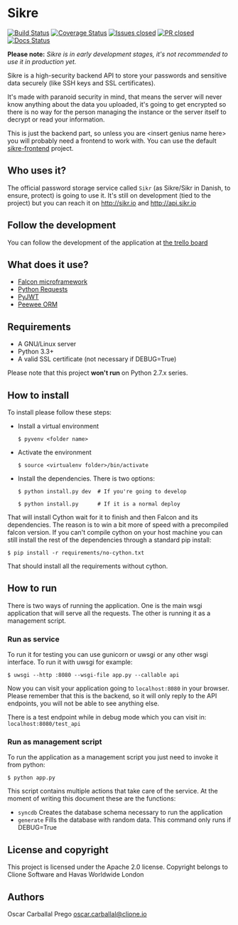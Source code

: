 # Sikre

[![Build Status](https://travis-ci.org/clione/sikre.svg?branch=master)](https://travis-ci.org/clione/sikre)
[![Coverage Status](https://coveralls.io/repos/clione/sikre/badge.svg)](https://coveralls.io/r/clione/sikre)
[![Issues closed](http://issuestats.com/github/clione/sikre/badge/issue?style=flat)](http://issuestats.com/github/clione/sikre)
[![PR closed](http://issuestats.com/github/clione/sikre/badge/pr?style=flat)](http://issuestats.com/github/clione/sikre)
[![Docs Status](https://readthedocs.org/projects/sikre/badge/?version=latest)](https://sikre.readthedocs.org/)

**Please note:** *Sikre is in early development stages, it's not recommended to use it in production yet.*

Sikre is a high-security backend API to store your passwords and sensitive data
securely (like SSH keys and SSL certificates).

It's made with paranoid security in mind, that means the server will never know
anything about the data you uploaded, it's going to get encrypted so there is
no way for the person managing the instance or the server itself to decrypt or
read your information.

This is just the backend part, so unless you are \<insert genius name here\> you
will probably need a frontend to work with. You can use the default
[sikre-frontend](https://github.com/clione/sikre-frontend) project.

## Who uses it?

The official password storage service called `Sikr` (as Sikre/Sikr in Danish, to ensure, protect) is going to use it. It's still on development (tied to the project) but you can reach it on http://sikr.io and http://api.sikr.io

## Follow the development

You can follow the development of the application at [the trello board](https://trello.com/b/QeeX9b7l)

## What does it use?

* [Falcon microframework](http://falconframework.org/)
* [Python Requests](http://docs.python-requests.org/en/latest/)
* [PyJWT](https://github.com/jpadilla/pyjwt)
* [Peewee ORM](http://peewee.readthedocs.org/en/latest/)

## Requirements

* A GNU/Linux server
* Python 3.3+
* A valid SSL certificate (not necessary if DEBUG=True)

Please note that this project **won't run** on Python 2.7.x series.

## How to install

To install please follow these steps:

* Install a virtual environment

    `$ pyvenv <folder name>`

* Activate the environment

    `$ source <virtualenv folder>/bin/activate`

* Install the dependencies. There is two options:

    `$ python install.py dev  # If you're going to develop`

    `$ python install.py      # If it is a normal deploy`

That will install Cython wait for it to finish and then Falcon and its
dependencies. The reason is to win a bit more of speed with a precompiled
falcon version. If you can't compile cython on your host machine you can still
install the rest of the dependencies through a standard pip install:

`$ pip install -r requirements/no-cython.txt`

That should install all the requirements without cython.

## How to run

There is two ways of running the application. One is the main wsgi application
that will serve all the requests. The other is running it as a management
script.

### Run as service

To run it for testing you can use gunicorn or uwsgi or any other wsgi
interface. To run it with uwsgi for example:

`$ uwsgi --http :8080 --wsgi-file app.py --callable api`

Now you can visit your application going to `localhost:8080` in your browser.
Please remember that this is the backend, so it will only reply to the API
endpoints, you will not be able to see anything else.

There is a test endpoint while in debug mode which you can visit in:
`localhost:8080/test_api`

### Run as management script

To run the application as a management script you just need to invoke it
from python:

`$ python app.py`

This script contains multiple actions that take care of the service. At
the moment of writing this document these are the functions:

* `syncdb` Creates the database schema necessary to run the application
* `generate` Fills the database with random data. This command only runs if DEBUG=True

## License and copyright

This project is licensed under the Apache 2.0 license. Copyright belongs to Clione Software and Havas Worldwide London

## Authors

Oscar Carballal Prego <oscar.carballal@clione.io>
